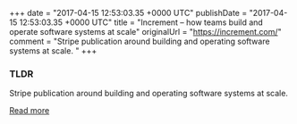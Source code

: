 +++
date = "2017-04-15 12:53:03.35 +0000 UTC"
publishDate = "2017-04-15 12:53:03.35 +0000 UTC"
title = "Increment – how teams build and operate software systems at scale"
originalUrl = "https://increment.com/"
comment = "Stripe publication around building and operating software systems at scale. "
+++

### TLDR

Stripe publication around building and operating software systems at scale. 

[Read more](https://increment.com/)

